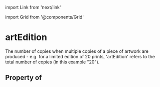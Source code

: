 import Link from 'next/link'
  
import Grid from '@components/Grid'

# artEdition

The number of copies when multiple copies of a piece of artwork are produced - e.g. for a limited edition of 20 prints, 'artEdition' refers to the total number of copies (in this example "20").

## Property of



